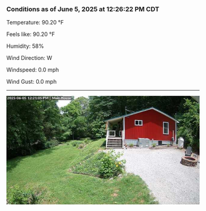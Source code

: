 ### Conditions as of June 5, 2025 at 12:26:22 PM CDT 

Temperature: 90.20 &deg;F

Feels like: 90.20 &deg;F

Humidity: 58%

Wind Direction: W

Windspeed: 0.0 mph

Wind Gust: 0.0 mph

---

<img src="./images/latest.jpeg"/>


